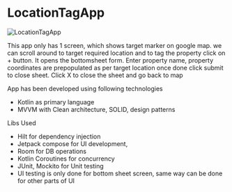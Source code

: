 # LocationTagApp


![LocationTagApp](https://github.com/KothamireNarendra/LocationTagApp/blob/master/gif/LocationTagApp.gif)

This app only has 1 screen, which shows target marker on google map. we can scroll around to target required location and to tag the property click on + button.
It opens the bottomsheet form. Enter property name, property coordinates are prepopulated as per target location once done click submit to close sheet.
Click X to close the sheet and go back to map

  
 App has been developed using following technologies 

* Kotlin as primary language
* MVVM with Clean architecture, SOLID, design patterns  
 
 Libs Used
 
* Hilt for dependency injection
* Jetpack compose for UI development, 
* Room for DB operations  
* Kotlin Coroutines for concurrency 
* JUnit, Mockito for Unit testing
* UI testing is only done for bottom sheet screen, same way can be done for other parts of UI


